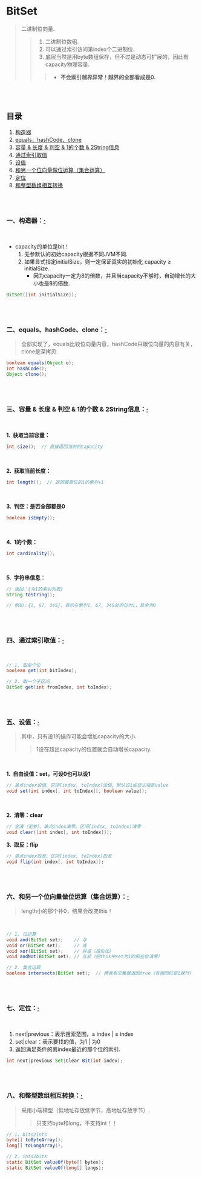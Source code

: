 # BitSet
> 二进制位向量.
>
>> 1. 二进制位数组.
>> 2. 可以通过索引访问第index个二进制位.
>> 3. 底层当然是用byte数组保存，但不过是动态可扩展的，因此有capacity物理容量.
>>
>>> - **不会索引越界异常！越界的全部看成是0.**


<br><br>

## 目录

1. [构造器]()
2. [equals、hashCode、clone]()
3. [容量 & 长度 & 判空 & 1的个数 & 2String信息]()
4. [通过索引取值]()
5. [设值]()
6. [和另一个位向量做位运算（集合运算）]()
7. [定位]()
8. [和整型数组相互转换]()

<br><br>

### 一、构造器：[·](#目录)

<br>

- capacity的单位是bit！
   1. 无参默认的初始capacity根据不同JVM不同.
   2. 如果显式指定initialSize，则一定保证真实的初始化 capacity ≥ initialSize.
      - 因为capacity一定为8的倍数，并且当capacity不够时，自动增长的大小也是8的倍数.

```Java
BitSet([int initialSize]);
```

<br><br>

### 二、equals、hashCode、clone：[·](#目录)
> 全部实现了，equals比较位向量内容，hashCode只跟位向量的内容有关，clone是深拷贝.

```Java
boolean equals(Object o);
int hashCode();
Object clone();
```

<br><br>

### 三、容量 & 长度 & 判空 & 1的个数 & 2String信息：[·](#目录)

<br>

**1.&nbsp; 获取当前容量：**

```Java
int size();  // 直接返回当前的capacity
```

<br>

**2.&nbsp; 获取当前长度：**

```Java
int length();  // 返回最高位的1的索引+1
```

<br>

**3.&nbsp; 判空：是否全部都是0**

```Java
boolean isEmpty();
```

<br>

**4.&nbsp; 1的个数：**

```Java
int cardinality();
```

<br>

**5.&nbsp; 字符串信息：**

```Java
// 返回：{为1的索引列表}
String toString();

// 例如：{1, 67, 345}，表示在索引1, 67, 345处的位为1，其余为0
```

<br><br>

### 四、通过索引取值：[·](#目录)

<br>

```Java
// 1. 取单个位
boolean get(int bitIndex);

// 2. 取一个子区间
BitSet get(int fromIndex, int toIndex);
```

<br><br>

### 五、设值：[·](#目录)
> 其中，只有设1的操作可能会增加capacity的大小.
>
>> 1设在超出capacity的位置就会自动增长capacity.

<br>

**1.&nbsp; 自由设值：set，可设0也可以设1**

```Java
// 单点index设值、区间[index, toIndex)设值、默认设1或显式指定value
void set(int index[, int toIndex][, boolean value]);
```

<br>

**2.&nbsp; 清零：clear**

```Java
// 全清（无参）、单点index清零、区间[index, toIndex)清零
void clear([int index[, int toIndex]]);
```

**3.&nbsp; 取反：flip**

```Java
// 单点index取反、区间[index, toIndex)取反
void flip(int index[, int toIndex]);
```

<br><br>

### 六、和另一个位向量做位运算（集合运算）：[·](#目录)
> length小的那个补0，结果会改变this！

<br>

```Java
// 1. 位运算
void and(BitSet set);    // 与
void or(BitSet set);     // 或
void xor(BitSet set);    // 异或（按位加）
void andNot(BitSet set); // 与非（把this中set为1的那些位清零）

// 2. 集合运算
boolean	intersects(BitSet set);  // 两者有交集就返回true（有相同位是1就行）
```

<br><br>

### 七、定位：[·](#目录)

<br>

1. next|previous：表示搜索范围，≥ index | ≤ index
2. set|clear：表示要找的值，为1 | 为0
3. 返回满足条件的离index最近的那个位的索引.

```Java
int next|previous Set|Clear Bit(int index);
```

<br><br>

### 八、和整型数组相互转换：[·](#目录)
> 采用小端模型（低地址存放低字节，高地址存放字节）.
>
>> 只支持byte和long，不支持int！！

```Java
// 1. bits2ints
byte[] toByteArray();
long[] toLongArray();

// 2. ints2bits
static BitSet valueOf(byte[] bytes);
static BitSet valueOf(long[] longs);
```
